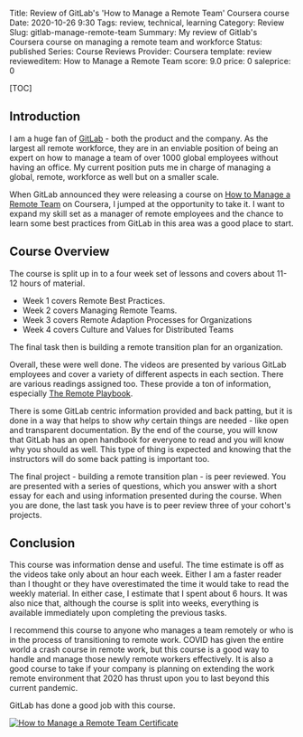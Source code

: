 Title: Review of GitLab's 'How to Manage a Remote Team' Coursera course
Date: 2020-10-26 9:30
Tags: review, technical, learning
Category: Review
Slug: gitlab-manage-remote-team
Summary: My review of Gitlab's Coursera course on managing a remote team and workforce
Status: published
Series: Course Reviews
Provider: Coursera
template: review
revieweditem: How to Manage a Remote Team
score: 9.0
price: 0
saleprice: 0

[TOC]

## Introduction

I am a huge fan of [GitLab][gitlab] - both the product and the company. As the largest all remote workforce,
they are in an enviable position of being an expert on how to manage a team of over 1000 global employees without
having an office. My current position puts me in charge of managing a global, remote, workforce as well but on a
smaller scale.

When GitLab announced they were releasing a course on [How to Manage a Remote Team][1] on Coursera, I jumped at the
opportunity to take it. I want to expand my skill set as a manager of remote employees and the chance to learn some
best practices from GitLab in this area was a good place to start.

## Course Overview

The course is split up in to a four week set of lessons and covers about 11-12 hours of material.

* Week 1 covers Remote Best Practices.
* Week 2 covers Managing Remote Teams.
* Week 3 covers Remote Adaption Processes for Organizations
* Week 4 covers Culture and Values for Distributed Teams

The final task then is building a remote transition plan for an organization.

Overall, these were well done. The videos are presented by various GitLab employees and cover a variety
of different aspects in each section. There are various readings assigned too. These provide a ton of information,
especially [The Remote Playbook][2].

There is some GitLab centric information provided and back patting, but it is done in a way that helps to
show _why_ certain things are needed - like open and transparent documentation. By the end of the course, you will
know that GitLab has an open handbook for everyone to read and you will know why you should as well. This type
of thing is expected and knowing that the instructors will do some back patting is important too.

The final project - building a remote transition plan - is peer reviewed. You are presented with a series of questions,
which you answer with a short essay for each and using information presented during the course. When you are done, the last
task you have is to peer review three of your cohort's projects.

## Conclusion

This course was information dense and useful. The time estimate is off as the videos take only about an hour each week. Either
I am a faster reader than I thought or they have overestimated the time it would take to read the weekly material. In either
case, I estimate that I spent about 6 hours. It was also nice that, although the course is split into weeks, everything is
available immediately upon completing the previous tasks.

I recommend this course to anyone who manages a team remotely or who is in the process of transitioning to remote work. COVID
has given the entire world a crash course in remote work, but this course is a good way to handle and manage those newly remote
workers effectively. It is also a good course to take if your company is planning on extending the work remote environment that
2020 has thrust upon you to last beyond this current pandemic.

GitLab has done a good job with this course.

[![How to Manage a Remote Team Certificate][certificate]][courselink]


 [1]: https://www.coursera.org/learn/remote-team-management
 [2]: https://learn.gitlab.com/coursera-remote-work
 [gitlab]: https://about.gitlab.com/blog/
 [certificate]: {attach}images/coursera-remote-manage.png
 [courselink]: http://coursera.org/verify/23C6VDATPJMN